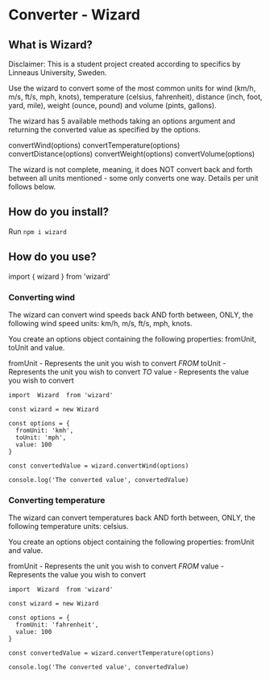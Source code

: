 # Converter - Wizard

## What is Wizard?

Disclaimer: This is a student project created according to specifics by Linneaus University, Sweden.

Use the wizard to convert some of the most common units for wind (km/h, m/s, ft/s, mph, knots), temperature (celsius, fahrenheit), distance (inch, foot, yard, mile), weight (ounce, pound) and volume (pints, gallons).

The wizard has 5 available methods taking an options argument and returning the converted value as specified by the options.

convertWind(options)
convertTemperature(options)
convertDistance(options)
convertWeight(options)
convertVolume(options)

The wizard is not complete, meaning, it does NOT convert back and forth between all units mentioned - some only converts one way. Details per unit follows below.

## How do you install?

Run `npm i wizard`


## How do you use?

import { wizard } from 'wizard'

### Converting wind

The wizard can convert wind speeds back AND forth between, ONLY, the following wind speed units: km/h, m/s, ft/s, mph, knots.

You create an options object containing the following properties: fromUnit, toUnit and value.

fromUnit - Represents the unit you wish to convert *FROM*
toUnit - Represents the unit you wish to convert *TO*
value - Represents the value you wish to convert

```
import  Wizard  from 'wizard'

const wizard = new Wizard

const options = {
  fromUnit: 'kmh',
  toUnit: 'mph',
  value: 100
}

const convertedValue = wizard.convertWind(options)

console.log('The converted value', convertedValue)

```

### Converting temperature

The wizard can convert temperatures back AND forth between, ONLY, the following temperature units: celsius.

You create an options object containing the following properties: fromUnit and value.

fromUnit - Represents the unit you wish to convert *FROM*
value - Represents the value you wish to convert

```
import  Wizard  from 'wizard'

const wizard = new Wizard

const options = {
  fromUnit: 'fahrenheit',
  value: 100
}

const convertedValue = wizard.convertTemperature(options)

console.log('The converted value', convertedValue)

```

